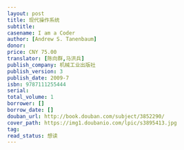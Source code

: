 ```yaml
---
layout: post
title: 现代操作系统
subtitle:
casename: I am a Coder
author: [Andrew S. Tanenbaum]
donor: 
price: CNY 75.00
translator: [陈向群,马洪兵]
publish_company: 机械工业出版社
publish_version: 3
publish_date: 2009-7
isbn: 9787111255444
serial: 
total_volume: 1
borrower: []
borrow_date: []
douban_url: http://book.douban.com/subject/3852290/
cover_path: https://img1.doubanio.com/lpic/s3895413.jpg
tag: 
read_status: 想读
---
```

